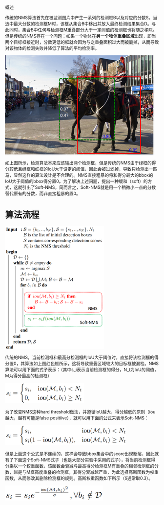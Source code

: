 概述

传统的NMS算法首先在被监测图片中产生一系列的检测框B以及对应的分数S。当选中最大分数的检测框M时，该框从集合B中移出并放入最终检测结果集合D。与此同时，集合B中任何与检测框M重叠部分大于一定阈值的检测框也将随之移除。但是传统的NMS存在一个问题：如果一个物体在**另一个物体重叠区域**出现，即当两个目标框接近时，分数更低的框就会因为与之重叠面积过大而被删掉，从而导致对该物体的检测失败并降低了算法的平均检测率。

<img src="./.assets/image-20230809154341384.png" alt="image-20230809154341384" style="zoom:50%;" />

如上图所示，检测算法本来应该输出两个检测框，但是传统的NMS由于绿框的得分较低且绿框和红框的IoU大于设定的阈值，因此会被过滤掉，导致只检测出一匹马，显然这样的算法设计是不合理的。NMS直接粗暴的将和得分最大的bbox的IoU大于阈值的bbox得分置0。为了解决上述问题，提出一种缓和（soft）的方式，这就引出了Soft-NMS，简而言之，Soft-NMS就是用一个稍微小一点的分数替代原有的分数，而非直接粗暴的置0。

# 算法流程

<img src="./.assets/image-20230809154403769.png" alt="image-20230809154403769" style="zoom: 50%;" />

传统的NMS，当前检测框和最高分检测框的IoU大于阈值时，直接将该检测框的得分置0，其算法如上图红色框所示，这将导致重叠区域较大的目标框被漏检。NMS算法可以用下面的式子表示：（其中s_i表示当前检测框的得分，N_t为IoU的阈值，M为得分最高的检测框） 

<img src="./.assets/image-20230809154454718.png" alt="image-20230809154454718" style="zoom: 50%;" />

为了改变NMS这种hard threshold做法，并遵循IoU越大，得分越低的原则（iou越大，越有可能是false positiive），就可以用下面的公式来表示Soft-NMS：

<img src="./.assets/image-20230809154526587.png" alt="image-20230809154526587" style="zoom:50%;" />

但是上面这个公式是不连续的，这样会导致bbox集合中的score出现断层，因此就有了下面这个Soft-NMS式子（也是大部分实验中采用的式子），将当前检测框得分乘以一个权重函数，该函数会衰减与最高得分检测框M有重叠的相邻检测框的分数，越是与M框高度重叠的检测框，其得分衰减越严重，为此选择高斯函数为权重函数，从而修改其删除检测框的规则。高斯权重函数如下所示（δ通常取0.3）。

<img src="./.assets/image-20230809154602301.png" alt="image-20230809154602301" style="zoom: 67%;" />
